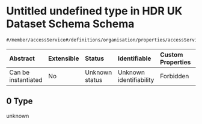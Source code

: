# Untitled undefined type in HDR UK Dataset Schema Schema

```txt
#/member/accessService#/definitions/organisation/properties/accessService/allOf/0
```



| Abstract            | Extensible | Status         | Identifiable            | Custom Properties | Additional Properties | Access Restrictions | Defined In                                                                                        |
| :------------------ | :--------- | :------------- | :---------------------- | :---------------- | :-------------------- | :------------------ | :------------------------------------------------------------------------------------------------ |
| Can be instantiated | No         | Unknown status | Unknown identifiability | Forbidden         | Allowed               | none                | [dataset.schema.json*](../../../schema/dataset/latest/dataset.schema.json "open original schema") |

## 0 Type

unknown
